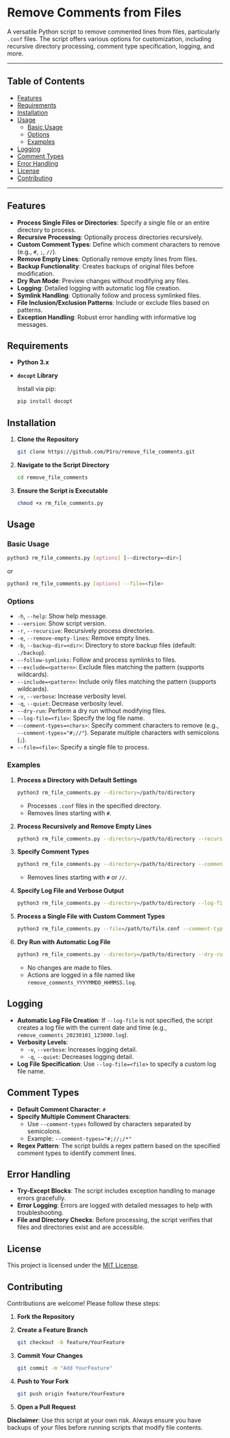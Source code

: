 # Remove Comments from Files

A versatile Python script to remove commented lines from files, particularly `.conf` files. The script offers various options for customization, including recursive directory processing, comment type specification, logging, and more.

---

## Table of Contents

- [Features](#features)
- [Requirements](#requirements)
- [Installation](#installation)
- [Usage](#usage)
  - [Basic Usage](#basic-usage)
  - [Options](#options)
  - [Examples](#examples)
- [Logging](#logging)
- [Comment Types](#comment-types)
- [Error Handling](#error-handling)
- [License](#license)
- [Contributing](#contributing)

---

## Features

- **Process Single Files or Directories**: Specify a single file or an entire directory to process.
- **Recursive Processing**: Optionally process directories recursively.
- **Custom Comment Types**: Define which comment characters to remove (e.g., `#`, `;`, `//`).
- **Remove Empty Lines**: Optionally remove empty lines from files.
- **Backup Functionality**: Creates backups of original files before modification.
- **Dry Run Mode**: Preview changes without modifying any files.
- **Logging**: Detailed logging with automatic log file creation.
- **Symlink Handling**: Optionally follow and process symlinked files.
- **File Inclusion/Exclusion Patterns**: Include or exclude files based on patterns.
- **Exception Handling**: Robust error handling with informative log messages.

## Requirements

- **Python 3.x**
- **`docopt` Library**

  Install via pip:

  ```bash
  pip install docopt
  ```

## Installation

1. **Clone the Repository**

   ```bash
   git clone https://github.com/P1ro/remove_file_comments.git
   ```

2. **Navigate to the Script Directory**

   ```bash
   cd remove_file_comments
   ```

3. **Ensure the Script is Executable**

   ```bash
   chmod +x rm_file_comments.py
   ```

## Usage

### Basic Usage

```bash
python3 rm_file_comments.py [options] [--directory=<dir>]
```

or

```bash
python3 rm_file_comments.py [options] --file=<file>
```

### Options

- `-h`, `--help`: Show help message.
- `--version`: Show script version.
- `-r`, `--recursive`: Recursively process directories.
- `-e`, `--remove-empty-lines`: Remove empty lines.
- `-b`, `--backup-dir=<dir>`: Directory to store backup files (default: `./backup`).
- `--follow-symlinks`: Follow and process symlinks to files.
- `--exclude=<pattern>`: Exclude files matching the pattern (supports wildcards).
- `--include=<pattern>`: Include only files matching the pattern (supports wildcards).
- `-v`, `--verbose`: Increase verbosity level.
- `-q`, `--quiet`: Decrease verbosity level.
- `--dry-run`: Perform a dry run without modifying files.
- `--log-file=<file>`: Specify the log file name.
- `--comment-types=<chars>`: Specify comment characters to remove (e.g., `--comment-types="#;//"`). Separate multiple characters with semicolons (`;`).
- `--file=<file>`: Specify a single file to process.

### Examples

1. **Process a Directory with Default Settings**

   ```bash
   python3 rm_file_comments.py --directory=/path/to/directory
   ```

   - Processes `.conf` files in the specified directory.
   - Removes lines starting with `#`.

2. **Process Recursively and Remove Empty Lines**

   ```bash
   python3 rm_file_comments.py --directory=/path/to/directory --recursive --remove-empty-lines
   ```

3. **Specify Comment Types**

   ```bash
   python3 rm_file_comments.py --directory=/path/to/directory --comment-types="#;//"
   ```

   - Removes lines starting with `#` or `//`.

4. **Specify Log File and Verbose Output**

   ```bash
   python3 rm_file_comments.py --directory=/path/to/directory --log-file=my_log.log --verbose
   ```

5. **Process a Single File with Custom Comment Types**

   ```bash
   python3 rm_file_comments.py --file=/path/to/file.conf --comment-types="#;//;/*"
   ```

6. **Dry Run with Automatic Log File**

   ```bash
   python3 rm_file_comments.py --directory=/path/to/directory --dry-run
   ```

   - No changes are made to files.
   - Actions are logged in a file named like `remove_comments_YYYYMMDD_HHMMSS.log`.

## Logging

- **Automatic Log File Creation**: If `--log-file` is not specified, the script creates a log file with the current date and time (e.g., `remove_comments_20230101_123000.log`).
- **Verbosity Levels**:
  - `-v`, `--verbose`: Increases logging detail.
  - `-q`, `--quiet`: Decreases logging detail.
- **Log File Specification**: Use `--log-file=<file>` to specify a custom log file name.

## Comment Types

- **Default Comment Character**: `#`
- **Specify Multiple Comment Characters**:
  - Use `--comment-types` followed by characters separated by semicolons.
  - Example: `--comment-types="#;//;/*"`
- **Regex Pattern**: The script builds a regex pattern based on the specified comment types to identify comment lines.

## Error Handling

- **Try-Except Blocks**: The script includes exception handling to manage errors gracefully.
- **Error Logging**: Errors are logged with detailed messages to help with troubleshooting.
- **File and Directory Checks**: Before processing, the script verifies that files and directories exist and are accessible.

## License

This project is licensed under the [MIT License](LICENSE).

## Contributing

Contributions are welcome! Please follow these steps:

1. **Fork the Repository**
2. **Create a Feature Branch**

   ```bash
   git checkout -b feature/YourFeature
   ```

3. **Commit Your Changes**

   ```bash
   git commit -m "Add YourFeature"
   ```

4. **Push to Your Fork**

   ```bash
   git push origin feature/YourFeature
   ```

5. **Open a Pull Request**

**Disclaimer**: Use this script at your own risk. Always ensure you have backups of your files before running scripts that modify file contents.
